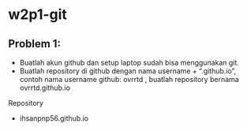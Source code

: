 # w2p1-git

## Problem 1:
- Buatlah akun github dan setup laptop sudah bisa menggunakan git.
- Buatlah repository di github dengan nama username + “.github.io”, contoh nama username github: ovrrtd , buatlah repository bernama ovrrtd.github.io

Repository 
- ihsanpnp56.github.io